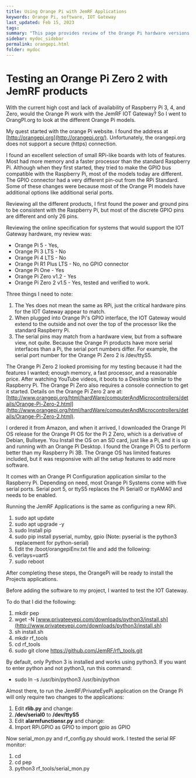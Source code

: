 ```yaml
---
title: Using Orange Pi with JemRF Applications
keywords: Orange Pi, software, IOT Gateway
last_updated: Feb 15, 2023
tags:
summary: "This page provides review of the Orange Pi hardware versions with JemRF IOT Gateway."
sidebar: mydoc_sidebar
permalink: orangepi.html
folder: mydoc
---
```


# Testing an Orange Pi Zero 2 with JemRF products

With the current high cost and lack of availability of Raspberry Pi 3, 4, and Zero, would the Orange Pi work with the JemRF IOT Gateway? So I went to OrangPI.org to look at the different Orange Pi models.

My quest started with the orange Pi website. I found the address at [http://orangepi.org](http://orangepi.org/). Unfortunately, the orangepi.org does not support a secure (https) connection.

I found an excellent selection of small RPi-like boards with lots of features. Most had more memory and a faster processor than the standard Raspberry Pi. Although when they first started, they tried to make the GPIO bus compatible with the Raspberry Pi, most of the models today are different. The GPIO connector had a very different pin-out from the RPi Standard. Some of these changes were because most of the Orange PI models have additional options like additional serial ports.

Reviewing all the different products, I first found the power and ground pins to be consistent with the Raspberry Pi, but most of the discrete GPIO pins are different and only 26 pins.

Reviewing the online specification for systems that would support the IOT Gateway hardware, my review was:

- Orange Pi 5 - Yes,
- Orange Pi 3 LTS - No
- Orange Pi 4 LTS - No
- Orange Pi R1 Plus LTS - No, no GPIO connector
- Orange Pi One - Yes
- Orange Pi Zero v1.2 - Yes
- Orange Pi Zero 2 v1.5 - Yes, tested and verified to work.

Three things I need to note:

1. The Yes does not mean the same as RPi, just the critical hardware pins for the IOT Gateway appear to match.
2. When plugged into Orange Pi's GPIO interface, the IOT Gateway would extend to the outside and not over the top of the processor like the standard Raspberry Pi.
3. The serial pins may match from a hardware view, but from a software view, not quite. Because the Orange Pi products have more serial interfaces than a Pi, the serial port numbers differ. For example, the serial port number for the Orange Pi Zero 2 is /dev/ttyS5.

The Orange Pi Zero 2 looked promising for my testing because it had the features I wanted; enough memory, a fast processor, and a reasonable price. After watching YouTube videos, it boots to a Desktop similar to the Raspberry Pi. The Orange Pi Zero also requires a console connection to get it started. Details on the Orange Pi Zero 2 are at: [http://www.orangepi.org/html/hardWare/computerAndMicrocontrollers/details/Orange-Pi-Zero-2.html](http://www.orangepi.org/html/hardWare/computerAndMicrocontrollers/details/Orange-Pi-Zero-2.html).

I ordered it from Amazon, and when it arrived, I downloaded the Orange PI OS release for the Orange PI OS for the Pi 2 Zero, which is a derivative of Debian, Bullseye. You Install the OS on an SD card, just like a Pi, and it is up and running with an Orange Pi Desktop. I found the Orange Pi OS to perform better than my Raspberry Pi 3B. The Orange OS has limited features included, but it was responsive with all the setup features to add more software.

It comes with an Orange PI Configuration application similar to the Raspberry Pi. Depending on need, most Orange Pi Systems come with five serial ports. Serial port 5, or ttyS5 replaces the Pi Serial0 or ttyAMA0 and needs to be enabled.

Running the JemRF Applications is the same as configuring a new RPi.

1. sudo apt update
2. sudo apt upgrade -y
3. sudo Install pip
4. sudo pip install pyserial, numby, gpio (Note: pyserial is the python3 replacement for python-serial)
5. Edit the /boot/orangepiEnv.txt file and add the following:
6. verlays=uart5
7. sudo reboot

After completing these steps, the OrangePi will be ready to install the Projects applications.

Before adding the software to my project, I wanted to test the IOT Gateway.

To do that I did the following:

1. mkdir pep
2. wget -N [www.privateeyepi.com/downloads/python3/install.sh](http://www.privateeyepi.com/downloads/python3/install.sh)
3. sh install.sh
4. mkdir rf\_tools
5. cd rf\_tools
6. sudo git clone https://github.com/JemRF/rf\_tools.git

By default, only Python 3 is installed and works using python3. If you want to enter python and not python3, run this command:

- sudo ln -s /usr/bin/python3 /usr/bin/python

Almost there, to run the JemRF/PrivateEyePi application on the Orange Pi will only require two changes to the applications:

1. Edit **rlib.py** and change:
2. **/dev/serial0** to **/dev/ttyS5**
3. Edit **alarmfunctionsr.py** and change:
4. Import RPi.GPIO as GPIO to import gpio as GPIO

Now serial\_mon.py and rf\_config.py should work. I tested the serial RF monitor:

1. cd
2. cd pep
3. python3 rf\_tools/serial\_mon.py